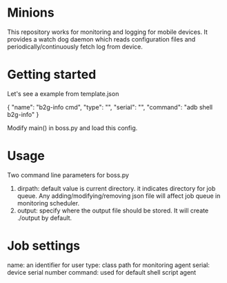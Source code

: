 # Minions
This repository works for monitoring and logging for mobile devices.  It provides a watch dog daemon which reads configuration files and periodically/continuously fetch log from device.

# Getting started
Let's see a example from template.json

{
  "name": "b2g-info cmd",
  "type": "",
  "serial": "",
  "command": "adb shell b2g-info"
}

Modify main() in boss.py and load this config.

# Usage
Two command line parameters for boss.py
1. dirpath: default value is current directory.  it indicates directory for job queue.  Any adding/modifying/removing json file will affect job queue in monitoring scheduler.
2. output: specify where the output file should be stored. It will create ./output by default.

# Job settings
name: an identifier for user
type: class path for monitoring agent
serial: device serial number
command: used for default shell script agent
